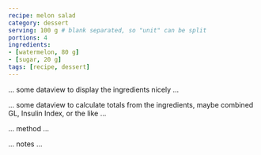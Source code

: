 ```yaml
---
recipe: melon salad
category: dessert
serving: 100 g # blank separated, so "unit" can be split
portions: 4
ingredients:
- [watermelon, 80 g]
- [sugar, 20 g]
tags: [recipe, dessert]
---
```


... some dataview to display the ingredients nicely ...

... some dataview to calculate totals from the ingredients, maybe combined GL, Insulin Index, or the like ...

... method ...

... notes ...